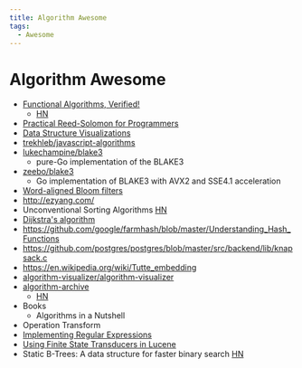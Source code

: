 ```yaml
---
title: Algorithm Awesome
tags:
  - Awesome
---
```


# Algorithm Awesome

- [Functional Algorithms, Verified!](https://functional-algorithms-verified.org/)
  - [HN](https://news.ycombinator.com/item?id=28884229)
- [Practical Reed-Solomon for Programmers](https://berthub.eu/articles/posts/reed-solomon-for-programmers/)
- [Data Structure Visualizations](https://www.cs.usfca.edu/~galles/visualization/Algorithms.html)
- [trekhleb/javascript-algorithms](https://github.com/trekhleb/javascript-algorithms)
- [lukechampine/blake3](https://github.com/lukechampine/blake3)
  - pure-Go implementation of the BLAKE3
- [zeebo/blake3](https://github.com/zeebo/blake3)
  - Go implementation of BLAKE3 with AVX2 and SSE4.1 acceleration
- [Word-aligned Bloom filters](https://lemire.me/blog/2021/10/03/word-aligned-bloom-filters/)
- http://ezyang.com/
- Unconventional Sorting Algorithms [HN](https://news.ycombinator.com/item?id=28946451)
- [Dijkstra's algorithm](https://en.wikipedia.org/wiki/Dijkstra%27s_algorithm)
- https://github.com/google/farmhash/blob/master/Understanding_Hash_Functions
- https://github.com/postgres/postgres/blob/master/src/backend/lib/knapsack.c
- https://en.wikipedia.org/wiki/Tutte_embedding
- [algorithm-visualizer/algorithm-visualizer](https://github.com/algorithm-visualizer/algorithm-visualizer)
- [algorithm-archive](https://www.algorithm-archive.org/)
  - [HN](https://news.ycombinator.com/item?id=29138991)
- Books
  - Algorithms in a Nutshell
- Operation Transform
- [Implementing Regular Expressions](https://swtch.com/~rsc/regexp/)
- [Using Finite State Transducers in Lucene](https://blog.mikemccandless.com/2010/12/using-finite-state-transducers-in.html)
- Static B-Trees: A data structure for faster binary search  [HN](https://news.ycombinator.com/item?id=30376140)
